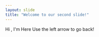 ```yaml
---
layout: slide
title: "Welcome to our second slide!"
---
```

Hi , I'm Here
Use the left arrow to go back!
